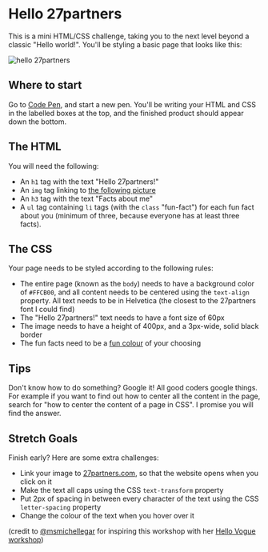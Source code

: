 # Hello 27partners

This is a mini HTML/CSS challenge, taking you to the next level beyond a classic "Hello world!". You'll be styling a basic page that looks like this:

![hello 27partners](https://cloud.githubusercontent.com/assets/10425219/25001659/6a726300-203e-11e7-9d42-a94cdb6176ad.png)

## Where to start

Go to [Code Pen](https://codepen.io/), and start a new pen. You'll be writing your HTML and CSS in the labelled boxes at the top, and the finished product should appear down the bottom.

## The HTML

You will need the following:

* An `h1` tag with the text "Hello 27partners!"
* An `img` tag linking to [the following picture](https://cloud.githubusercontent.com/assets/10425219/24998183/2d06a088-2031-11e7-8465-726f6659fc3c.jpg)
* An `h3` tag with the text "Facts about me"
* A `ul` tag containing `li` tags (with the `class` "fun-fact") for each fun fact about you (minimum of three, because everyone has at least three facts).

## The CSS

Your page needs to be styled according to the following rules:

* The entire page (known as the `body`) needs to have a background color of `#FFCB00`, and all content needs to be centered using the `text-align` property. All text needs to be in Helvetica (the closest to the 27partners font I could find)
* The "Hello 27partners!" text needs to have a font size of 60px
* The image needs to have a height of 400px, and a 3px-wide, solid black border
* The fun facts need to be a [fun colour](https://www.w3schools.com/cssref/css_colors.asp) of your choosing

## Tips

Don't know how to do something? Google it! All good coders google things. For example if you want to find out how to center all the content in the page, search for "how to center the content of a page in CSS". I promise you will find the answer.

## Stretch Goals

Finish early? Here are some extra challenges:

* Link your image to [27partners.com](https://www.27partners.com), so that the website opens when you click on it
* Make the text all caps using the CSS `text-transform` property
* Put 2px of spacing in between every character of the text using the CSS `letter-spacing` property
* Change the colour of the text when you hover over it

(credit to [@msmichellegar](https://github.com/msmichellegar) for inspiring this workshop with her [Hello Vogue workshop](https://github.com/msmichellegar/hello-vogue))
